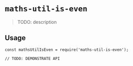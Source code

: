 # `maths-util-is-even`

> TODO: description

## Usage

```
const mathsUtilIsEven = require('maths-util-is-even');

// TODO: DEMONSTRATE API
```
